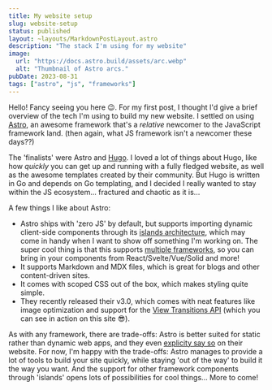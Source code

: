 ```yaml
---
title: My website setup
slug: website-setup
status: published
layout: ~layouts/MarkdownPostLayout.astro
description: "The stack I'm using for my website"
image:
  url: "https://docs.astro.build/assets/arc.webp"
  alt: "Thumbnail of Astro arcs."
pubDate: 2023-08-31
tags: ["astro", "js", "frameworks"]
---
```


Hello! Fancy seeing you here 😉. For my first post, I thought I'd give a brief overview of the tech I'm using to build my new website. I settled on using [Astro](https://astro.build), an awesome framework that's a _relative_ newcomer to the JavaScript framework land. (then again, what JS framework isn't a newcomer these days??)

The 'finalists' were Astro and [Hugo](https://gohugo.io/). I loved a lot of things about Hugo, like how _quickly_ you can get up and running with a fully fledged website, as well as the awesome templates created by their community. But Hugo is written in Go and depends on Go templating, and I decided I really wanted to stay within the JS ecosystem... fractured and chaotic as it is...

A few things I like about Astro:

- Astro ships with 'zero JS' by default, but supports importing dynamic client-side components through its [islands architecture](https://docs.astro.build/en/concepts/islands/), which may come in handy when I want to show off something I'm working on. The super cool thing is that this supports [multiple frameworks](https://docs.astro.build/en/core-concepts/framework-components/), so you can bring in your components from React/Svelte/Vue/Solid and more!
- It supports Markdown and MDX files, which is great for blogs and other content-driven sites.
- It comes with scoped CSS out of the box, which makes styling quite simple.
- They recently released their v3.0, which comes with neat features like image optimization and support for the [View Transitions API](https://developer.mozilla.org/en-US/docs/Web/API/View_Transitions_API) (which you can see in action on this site 😎).

As with any framework, there are trade-offs: Astro is better suited for static rather than dynamic web apps, and they even [explicity say so](https://docs.astro.build/en/concepts/why-astro/#content-focused) on their website. For now, I'm happy with the trade-offs: Astro manages to provide a lot of tools to build your site quickly, while staying 'out of the way' to build it the way you want. And the support for other framework components through 'islands' opens lots of possibilities for cool things... More to come!
